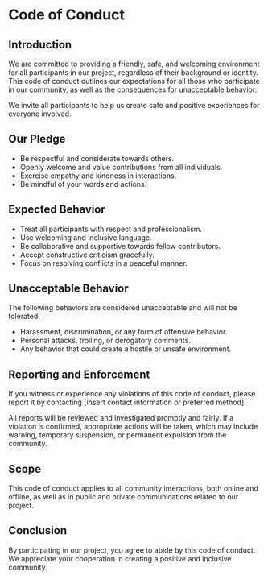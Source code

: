 # Code of Conduct

## Introduction

We are committed to providing a friendly, safe, and welcoming environment for all participants in our project, regardless of their background or identity. This code of 
conduct outlines our expectations for all those who participate in our community, as well as the consequences for unacceptable behavior.

We invite all participants to help us create safe and positive experiences for everyone involved.

## Our Pledge

- Be respectful and considerate towards others.
- Openly welcome and value contributions from all individuals.
- Exercise empathy and kindness in interactions.
- Be mindful of your words and actions.

## Expected Behavior

- Treat all participants with respect and professionalism.
- Use welcoming and inclusive language.
- Be collaborative and supportive towards fellow contributors.
- Accept constructive criticism gracefully.
- Focus on resolving conflicts in a peaceful manner.

## Unacceptable Behavior

The following behaviors are considered unacceptable and will not be tolerated:

- Harassment, discrimination, or any form of offensive behavior.
- Personal attacks, trolling, or derogatory comments.
- Any behavior that could create a hostile or unsafe environment.

## Reporting and Enforcement

If you witness or experience any violations of this code of conduct, please report it by contacting [insert contact information or preferred method].

All reports will be reviewed and investigated promptly and fairly. If a violation is confirmed, appropriate actions will be taken, which may include warning, temporary 
suspension, or permanent expulsion from the community.

## Scope

This code of conduct applies to all community interactions, both online and offline, as well as in public and private communications related to our project.

## Conclusion

By participating in our project, you agree to abide by this code of conduct. We appreciate your cooperation in creating a positive and inclusive community.


